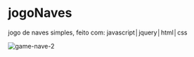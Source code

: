 # jogoNaves
jogo de naves simples, feito com: javascript│jquery│html│css

![game-nave-2](https://user-images.githubusercontent.com/64921117/163686108-55c6af68-3866-42e8-bc00-1679588c20e8.gif)
